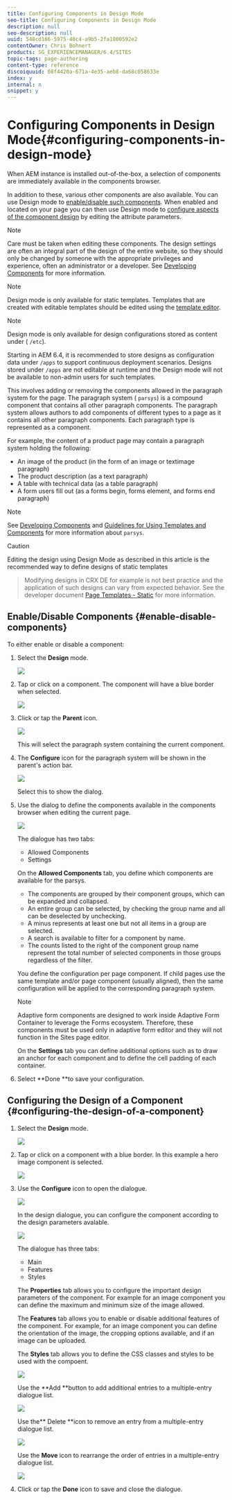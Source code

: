 ```yaml
---
title: Configuring Components in Design Mode
seo-title: Configuring Components in Design Mode
description: null
seo-description: null
uuid: 548cd166-5975-40c4-a9b5-2fa1800592e2
contentOwner: Chris Bohnert
products: SG_EXPERIENCEMANAGER/6.4/SITES
topic-tags: page-authoring
content-type: reference
discoiquuid: 08f4420a-671a-4e35-aeb8-da68c058633e
index: y
internal: n
snippet: y
---
```


# Configuring Components in Design Mode{#configuring-components-in-design-mode}

When AEM instance is installed out-of-the-box, a selection of components are immediately available in the components browser.

In addition to these, various other components are also available. You can use Design mode to [enable/disable such components](#enabledisablecomponentsusingdesignmode). When enabled and located on your page you can then use Design mode to [configure aspects of the component design](#configuringcomponentsusingdesignmode) by editing the attribute parameters.

>[!NOTE]
>
>Care must be taken when editing these components. The design settings are often an integral part of the design of the entire website, so they should only be changed by someone with the appropriate privileges and experience, often an administrator or a developer. See [Developing Components](../../../sites/developing/using/components.md) for more information.

>[!NOTE]
>
>Design mode is only available for static templates. Templates that are created with editable templates should be edited using the [template editor](../../../sites/authoring/using/templates.md).

>[!NOTE]
>
>Design mode is only available for design configurations stored as content under ( `/etc`).
>
>Starting in AEM 6.4, it is recommended to store designs as configuration data under `/apps` to support continuous deployment scenarios. Designs stored under `/apps` are not editable at runtime and the Design mode will not be available to non-admin users for such templates.

This involves adding or removing the components allowed in the paragraph system for the page. The paragraph system ( `parsys`) is a compound component that contains all other paragraph components. The paragraph system allows authors to add components of different types to a page as it contains all other paragraph components. Each paragraph type is represented as a component.

For example, the content of a product page may contain a paragraph system holding the following:

* An image of the product (in the form of an image or textimage paragraph)
* The product description (as a text paragraph)
* A table with technical data (as a table paragraph)
* A form users fill out (as a forms begin, forms element, and forms end paragraph)

>[!NOTE]
>
>See [Developing Components](../../../sites/developing/using/components.md#paragraphsystem) and [Guidelines for Using Templates and Components](../../../sites/developing/using/dev-guidelines-bestpractices.md#guidelinesforusingtemplatesandcomponents) for more information about `parsys`.

>[!CAUTION]
>
>Editing the design using Design Mode as described in this article is the recommended way to define designs of static templates  

>
>Modifying designs in CRX DE for example is not best practice and the application of such designs can vary from expected behavior. See the developer document [Page Templates - Static](../../../sites/developing/using/page-templates-static.md#main-pars-header) for more information.

## Enable/Disable Components {#enable-disable-components}

To either enable or disable a component:

1. Select the **Design** mode.

   ![](assets/screen_shot_2018-03-22at103113.png)

1. Tap or click on a component. The component will have a blue border when selected.

   ![](assets/screen_shot_2018-03-22at103204.png)

1. Click or tap the **Parent** icon.

   ![](assets/screen_shot_2018-03-22at103204-1.png)

   This will select the paragraph system containing the current component.

1. The **Configure** icon for the paragraph system will be shown in the parent's action bar.

   ![](assets/screen_shot_2018-03-22at103256.png)

   Select this to show the dialog.

1. Use the dialog to define the components available in the components browser when editing the current page.

   ![](assets/screen_shot_2018-03-22at103329.png)

   The dialogue has two tabs:

    * Allowed Components
    * Settings

   On the **Allowed Components** tab, you define which components are available for the parsys.

    * The components are grouped by their component groups, which can be expanded and collapsed.
    * An entire group can be selected, by checking the group name and all can be deselected by unchecking.
    * A minus represents at least one but not all items in a group are selected.
    * A search is available to filter for a component by name.
    * The counts listed to the right of the component group name represent the total number of selected components in those groups regardless of the filter.

   You define the configuration per page component. If child pages use the same template and/or page component (usually aligned), then the same configuration will be applied to the corresponding paragraph system.

   >[!NOTE]
   >
   >Adaptive form components are designed to work inside Adaptive Form Container to leverage the Forms ecosystem. Therefore, these components must be used only in adaptive form editor and they will not function in the Sites page editor.

   On the **Settings** tab you can define additional options such as to draw an anchor for each component and to define the cell padding of each container.

1. Select **Done **to save your configuration.

## Configuring the Design of a Component {#configuring-the-design-of-a-component}

1. Select the **Design** mode.

   ![](assets/screen_shot_2018-03-22at103113-1.png)

1. Tap or click on a component with a blue border. In this example a hero image component is selected.

   ![](assets/screen_shot_2018-03-22at103434.png)

1. Use the **Configure** icon to open the dialogue.

   ![](assets/screen_shot_2018-03-22at103256-1.png)

   In the design dialogue, you can configure the component according to the design parameters avalable.

   ![](assets/screen_shot_2018-03-22at103530.png)

   The dialogue has three tabs:

    * Main
    * Features
    * Styles

   The **Properties** tab allows you to configure the important design parameters of the component. For example for an image component you can define the maximum and minimum size of the image allowed.

   The **Features** tab allows you to enable or disable additional features of the component. For example, for an image component you can define the orientation of the image, the cropping options available, and if an image can be uploaded.

   The **Styles** tab allows you to define the CSS classes and styles to be used with the compoent.

   ![](assets/screen_shot_2018-03-22at103741.png)

   Use the **Add **button to add additional entries to a multiple-entry dialogue list.

   ![](assets/chlimage_1-132.png)

   Use the** Delete **icon to remove an entry from a multiple-entry dialogue list.

   ![](assets/screen_shot_2018-03-22at103809.png)

   Use the **Move** icon to rearrange the order of entries in a multiple-entry dialogue list.

   ![](assets/screen_shot_2018-03-22at103816.png)

1. Click or tap the **Done** icon to save and close the dialogue.

